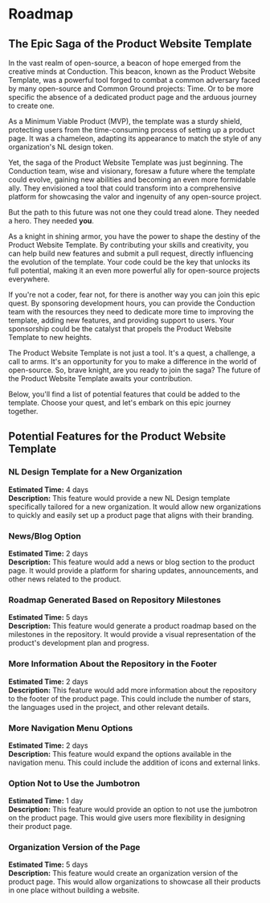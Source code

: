 # Roadmap

## The Epic Saga of the Product Website Template

In the vast realm of open-source, a beacon of hope emerged from the creative minds at Conduction. This beacon, known as the Product Website Template, was a powerful tool forged to combat a common adversary faced by many open-source and Common Ground projects: Time. Or to be more specific the absence of a dedicated product page and the arduous journey to create one.

As a Minimum Viable Product (MVP), the template was a sturdy shield, protecting users from the time-consuming process of setting up a product page. It was a chameleon, adapting its appearance to match the style of any organization's NL design token.

Yet, the saga of the Product Website Template was just beginning. The Conduction team, wise and visionary, foresaw a future where the template could evolve, gaining new abilities and becoming an even more formidable ally. They envisioned a tool that could transform into a comprehensive platform for showcasing the valor and ingenuity of any open-source project.

But the path to this future was not one they could tread alone. They needed a hero. They needed **you**.

As a knight in shining armor, you have the power to shape the destiny of the Product Website Template. By contributing your skills and creativity, you can help build new features and submit a pull request, directly influencing the evolution of the template. Your code could be the key that unlocks its full potential, making it an even more powerful ally for open-source projects everywhere.

If you're not a coder, fear not, for there is another way you can join this epic quest. By sponsoring development hours, you can provide the Conduction team with the resources they need to dedicate more time to improving the template, adding new features, and providing support to users. Your sponsorship could be the catalyst that propels the Product Website Template to new heights.

The Product Website Template is not just a tool. It's a quest, a challenge, a call to arms. It's an opportunity for you to make a difference in the world of open-source. So, brave knight, are you ready to join the saga? The future of the Product Website Template awaits your contribution.

Below, you'll find a list of potential features that could be added to the template. Choose your quest, and let's embark on this epic journey together.

## Potential Features for the Product Website Template

### NL Design Template for a New Organization
**Estimated Time:** 4 days  
**Description:** This feature would provide a new NL Design template specifically tailored for a new organization. It would allow new organizations to quickly and easily set up a product page that aligns with their branding.

### News/Blog Option
**Estimated Time:** 2 days  
**Description:** This feature would add a news or blog section to the product page. It would provide a platform for sharing updates, announcements, and other news related to the product.

### Roadmap Generated Based on Repository Milestones
**Estimated Time:** 5 days  
**Description:** This feature would generate a product roadmap based on the milestones in the repository. It would provide a visual representation of the product's development plan and progress.

### More Information About the Repository in the Footer
**Estimated Time:** 2 days  
**Description:** This feature would add more information about the repository to the footer of the product page. This could include the number of stars, the languages used in the project, and other relevant details.

### More Navigation Menu Options
**Estimated Time:** 2 days  
**Description:** This feature would expand the options available in the navigation menu. This could include the addition of icons and external links.

### Option Not to Use the Jumbotron
**Estimated Time:** 1 day  
**Description:** This feature would provide an option to not use the jumbotron on the product page. This would give users more flexibility in designing their product page.

### Organization Version of the Page
**Estimated Time:** 5 days  
**Description:** This feature would create an organization version of the product page. This would allow organizations to showcase all their products in one place without building a website.

